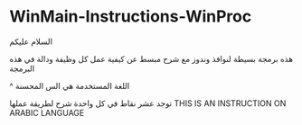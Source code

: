 # WinMain-Instructions-WinProc
السلام عليكم

هذه برمجة بسيطة لنوافذ وندوز مع شرح مبسط
عن كيفية عمل كل وظيفة ودالة في هذه البرمجة

^ اللغة المستخدمة هي الس المحسنة

توجد عشر نقاط في كل واحدة شرح لطريقة عملها
THIS IS AN INSTRUCTION ON ARABIC LANGUAGE 
